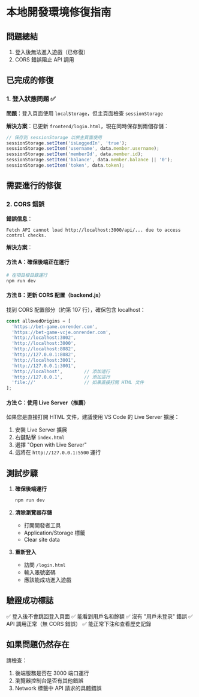 # 本地開發環境修復指南

## 問題總結
1. 登入後無法進入遊戲（已修復）
2. CORS 錯誤阻止 API 調用

## 已完成的修復

### 1. 登入狀態問題 ✅
**問題**：登入頁面使用 `localStorage`，但主頁面檢查 `sessionStorage`

**解決方案**：已更新 `frontend/login.html`，現在同時保存到兩個存儲：
```javascript
// 保存到 sessionStorage 以供主頁面使用
sessionStorage.setItem('isLoggedIn', 'true');
sessionStorage.setItem('username', data.member.username);
sessionStorage.setItem('memberId', data.member.id);
sessionStorage.setItem('balance', data.member.balance || '0');
sessionStorage.setItem('token', data.token);
```

## 需要進行的修復

### 2. CORS 錯誤
**錯誤信息**：
```
Fetch API cannot load http://localhost:3000/api/... due to access control checks.
```

**解決方案**：

#### 方法 A：確保後端正在運行
```bash
# 在項目根目錄運行
npm run dev
```

#### 方法 B：更新 CORS 配置（backend.js）
找到 CORS 配置部分（約第 107 行），確保包含 localhost：

```javascript
const allowedOrigins = [
  'https://bet-game.onrender.com', 
  'https://bet-game-vcje.onrender.com',
  'http://localhost:3002', 
  'http://localhost:3000', 
  'http://localhost:8082', 
  'http://127.0.0.1:8082',
  'http://localhost:3001',
  'http://127.0.0.1:3001',
  'http://localhost',        // 添加這行
  'http://127.0.0.1',        // 添加這行
  'file://'                  // 如果直接打開 HTML 文件
];
```

#### 方法 C：使用 Live Server（推薦）
如果您是直接打開 HTML 文件，建議使用 VS Code 的 Live Server 擴展：

1. 安裝 Live Server 擴展
2. 右鍵點擊 `index.html`
3. 選擇 "Open with Live Server"
4. 這將在 `http://127.0.0.1:5500` 運行

## 測試步驟

1. **確保後端運行**
   ```bash
   npm run dev
   ```

2. **清除瀏覽器存儲**
   - 打開開發者工具
   - Application/Storage 標籤
   - Clear site data

3. **重新登入**
   - 訪問 `/login.html`
   - 輸入賬號密碼
   - 應該能成功進入遊戲

## 驗證成功標誌

✅ 登入後不會跳回登入頁面
✅ 能看到用戶名和餘額
✅ 沒有 "用戶未登录" 錯誤
✅ API 調用正常（無 CORS 錯誤）
✅ 能正常下注和查看歷史記錄

## 如果問題仍然存在

請檢查：
1. 後端服務是否在 3000 端口運行
2. 瀏覽器控制台是否有其他錯誤
3. Network 標籤中 API 請求的具體錯誤